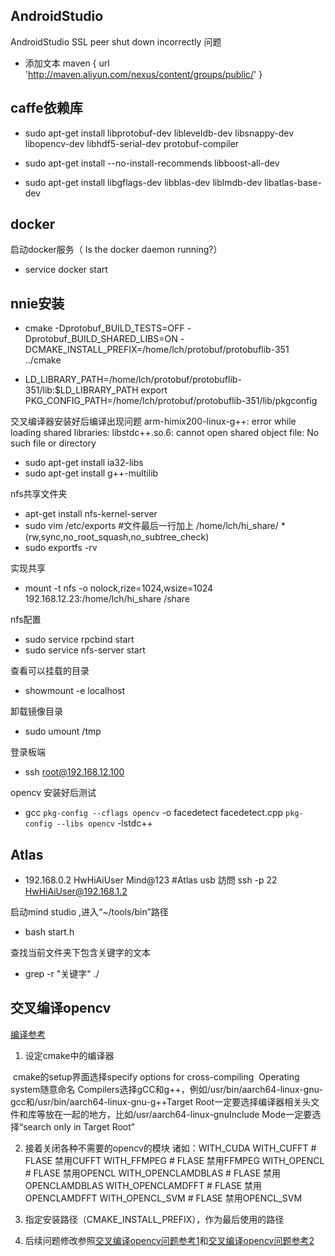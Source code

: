 ## AndroidStudio

AndroidStudio SSL peer shut down incorrectly 问题  

* 添加文本 maven { url 'http://maven.aliyun.com/nexus/content/groups/public/' }

## caffe依赖库

* sudo apt-get install libprotobuf-dev libleveldb-dev libsnappy-dev libopencv-dev libhdf5-serial-dev protobuf-compiler

* sudo apt-get install --no-install-recommends libboost-all-dev

* sudo apt-get install libgflags-dev libblas-dev liblmdb-dev libatlas-base-dev

## docker

启动docker服务（ Is the docker daemon running?）

* service docker start  

## nnie安装

* cmake -Dprotobuf_BUILD_TESTS=OFF -Dprotobuf_BUILD_SHARED_LIBS=ON -DCMAKE_INSTALL_PREFIX=/home/lch/protobuf/protobuflib-351 ../cmake

* LD_LIBRARY_PATH=/home/lch/protobuf/protobuflib-351/lib:$LD_LIBRARY_PATH
  export PKG_CONFIG_PATH=/home/lch/protobuf/protobuflib-351/lib/pkgconfig

交叉编译器安装好后编译出现问题 arm-himix200-linux-g++: error while loading shared libraries: libstdc++.so.6: cannot open shared object file: No such file or directory

* sudo apt-get install ia32-libs
* sudo apt-get install g++-multilib

nfs共享文件夹

* apt-get install nfs-kernel-server
* sudo vim /etc/exports
      #文件最后一行加上
      /home/lch/hi_share/ *(rw,sync,no_root_squash,no_subtree_check)
* sudo exportfs -rv

实现共享

* mount -t nfs -o nolock,rize=1024,wsize=1024 192.168.12.23:/home/lch/hi_share /share

nfs配置

* sudo service rpcbind start
* sudo service nfs-server start

查看可以挂载的目录

* showmount -e localhost

卸载镜像目录

* sudo umount /tmp

登录板端

* ssh root@192.168.12.100

opencv 安装好后测试

* gcc `pkg-config --cflags opencv` -o facedetect facedetect.cpp `pkg-config --libs opencv` -lstdc++

## Atlas

* 192.168.0.2
  HwHiAiUser
  Mind@123
  #Atlas usb 訪問
  ssh -p 22 HwHiAiUser@192.168.1.2

启动mind studio ,进入“~/tools/bin”路径

* bash start.h

查找当前文件夹下包含关键字的文本

* grep -r "关键字"  ./

## 交叉编译opencv
[编译参考](https://blog.csdn.net/sanallen/article/details/79022669?utm_source=blogxgwz27)

1. 设定cmake中的编译器

​	cmake的setup界面选择specify options for cross-compiling
​		Operating system随意命名
​		Compilers选择gCC和g++，例如/usr/bin/aarch64-linux-gnu-gcc和/usr/bin/aarch64-linux-gnu-g++
​		Target Root一定要选择编译器相关头文件和库等放在一起的地方，比如/usr/aarch64-linux-gnu
​		Include Mode一定要选择“search only in Target Root”

2. 接着关闭各种不需要的opencv的模块
   诸如：WITH_CUDA
   WITH_CUFFT                        # FLASE 禁用CUFFT
   WITH_FFMPEG                       # FLASE 禁用FFMPEG
   WITH_OPENCL                       # FLASE 禁用OPENCL
   WITH_OPENCLAMDBLAS                # FLASE 禁用OPENCLAMDBLAS
   WITH_OPENCLAMDFFT                 # FLASE 禁用OPENCLAMDFFT
   WITH_OPENCL_SVM                   # FLASE 禁用OPENCL_SVM

3. 指定安装路径（CMAKE_INSTALL_PREFIX），作为最后使用的路径
4. 后续问题修改参照[交叉编译opencv问题参考1](https://www.veryarm.com/116215.html)和[交叉编译opencv问题参考2](https://blog.csdn.net/qq_34533248/article/details/101203162)

